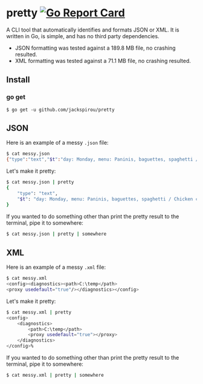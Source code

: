 # pretty [![Go Report Card](http://goreportcard.com/badge/jackspirou/pretty)](http://goreportcard.com/report/jackspirou/pretty)
A CLI tool that automatically identifies and formats JSON or XML.
It is written in Go, is simple, and has no third party dependencies.

- JSON formatting was tested against a 189.8 MB file, no crashing resulted.
- XML formatting was tested against a 71.1 MB file, no crashing resulted.

## Install
### go get
`$ go get -u github.com/jackspirou/pretty`

## JSON
Here is an example of a messy `.json` file:
```bash
$ cat messy.json
{"type":"text","$t":"day: Monday, menu: Paninis, baguettes, spaghetti / Chicken curry"}
```

Let's make it pretty:
```bash
$ cat messy.json | pretty
{
	"type": "text",
	"$t": "day: Monday, menu: Paninis, baguettes, spaghetti / Chicken curry"
}
```

If you wanted to do something other than print the pretty result to the terminal, pipe it to somewhere:
```bash
$ cat messy.json | pretty | somewhere
```

## XML
Here is an example of a messy `.xml` file:
```bash
$ cat messy.xml
<config><diagnostics><path>C:\temp</path>
<proxy usedefault="true"/></diagnostics></config>
```

Let's make it pretty:
```bash
$ cat messy.xml | pretty
<config>
	<diagnostics>
		<path>C:\temp</path>
		<proxy usedefault="true"></proxy>
	</diagnostics>
</config>%
```

If you wanted to do something other than print the pretty result to the terminal, pipe it to somewhere:
```bash
$ cat messy.xml | pretty | somewhere
```
